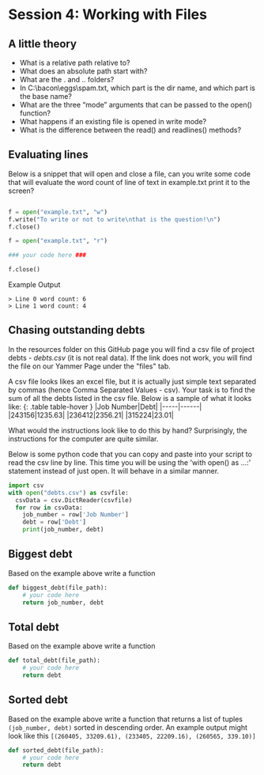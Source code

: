 # Session 4: Working with Files

## A little theory

 - What is a relative path relative to?
 - What does an absolute path start with?
 - What are the . and .. folders?
 - In C:\bacon\eggs\spam.txt, which part is the dir name, and which part is the base name?
 - What are the three “mode” arguments that can be passed to the open() function?
 - What happens if an existing file is opened in write mode?
 - What is the difference between the read() and readlines() methods?


## Evaluating lines

Below is a snippet that will open and close a file, can you write some code that will evaluate the word count of line of text in example.txt
print it to the screen?

```py

f = open("example.txt", "w")
f.write("To write or not to write\nthat is the question!\n")
f.close()

f = open("example.txt", "r")

### your code here ###

f.close()

```

Example Output
```
> Line 0 word count: 6
> Line 1 word count: 4
```


## Chasing outstanding debts

In the resources folder on this GitHub page you will find a csv file of project debts - *debts.csv* (it is not real data). If the link does not work, you will find the file on our Yammer Page under the "files" tab.

A csv file looks likes an excel file, but it is actually just simple text separated by commas (hence Comma Separated Values - csv). Your task is to find the sum of all the debts listed in the csv file.
Below is a sample of what it looks like:
{: .table table-hover }
|Job Number|Debt|
|-----|------|
|243156|1235.63|
|236412|2356.21|
|315224|23.01|

What would the instructions look like to do this by hand? Surprisingly, the instructions for the computer are quite similar.

Below is some python code that you can copy and paste into your script to read the csv line by line. This time you will be using the 'with open() as ...:' statement instead of just open. It will behave in a similar manner. 

```py
import csv
with open("debts.csv") as csvfile:
  csvData = csv.DictReader(csvfile)
  for row in csvData:
    job_number = row['Job Number']
    debt = row['Debt']
    print(job_number, debt)
```
## Biggest debt

Based on the example above write a function 

```py
def biggest_debt(file_path):
    # your code here
    return job_number, debt
```
## Total debt

Based on the example above write a function 

```py
def total_debt(file_path):
    # your code here
    return debt
```

## Sorted debt

Based on the example above write a function that returns a list of tuples `(job_number, debt)` sorted in descending order. An example output might look like this  `[(260405, 33209.61), (233405, 22209.16), (260565, 339.10)]`

```py
def sorted_debt(file_path):
    # your code here
    return debt
```
